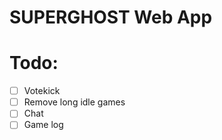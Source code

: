# SUPERGHOST Web App

# Todo:
- [ ] Votekick
- [ ] Remove long idle games
- [ ] Chat
- [ ] Game log
